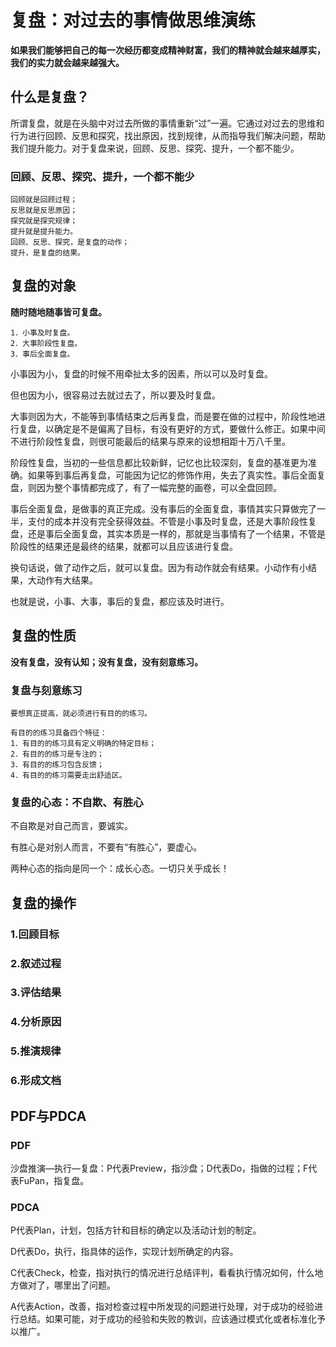 # 复盘：对过去的事情做思维演练

**如果我们能够把自己的每一次经历都变成精神财富，我们的精神就会越来越厚实，我们的实力就会越来越强大。**



## 什么是复盘？

所谓复盘，就是在头脑中对过去所做的事情重新“过”一遍。它通过对过去的思维和行为进行回顾、反思和探究，找出原因，找到规律，从而指导我们解决问题，帮助我们提升能力。对于复盘来说，回顾、反思、探究、提升，一个都不能少。



### 回顾、反思、探究、提升，一个都不能少

```
回顾就是回顾过程；
反思就是反思原因；
探究就是探究规律；
提升就是提升能力。
回顾、反思、探究，是复盘的动作；
提升，是复盘的结果。
```



## 复盘的对象

**随时随地随事皆可复盘。**

```
1．小事及时复盘。
2．大事阶段性复盘。
3．事后全面复盘。
```

小事因为小，复盘的时候不用牵扯太多的因素，所以可以及时复盘。

但也因为小，很容易过去就过去了，所以要及时复盘。

大事则因为大，不能等到事情结束之后再复盘，而是要在做的过程中，阶段性地进行复盘，以确定是不是偏离了目标，有没有更好的方式，要做什么修正。如果中间不进行阶段性复盘，则很可能最后的结果与原来的设想相距十万八千里。

阶段性复盘，当初的一些信息都比较新鲜，记忆也比较深刻，复盘的基准更为准确。如果等到事后再复盘，可能因为记忆的修饰作用，失去了真实性。事后全面复盘，则因为整个事情都完成了，有了一幅完整的画卷，可以全盘回顾。

事后全面复盘，是做事的真正完成。没有事后的全面复盘，事情其实只算做完了一半，支付的成本并没有完全获得效益。不管是小事及时复盘，还是大事阶段性复盘，还是事后全面复盘，其实本质是一样的，那就是当事情有了一个结果，不管是阶段性的结果还是最终的结果，就都可以且应该进行复盘。

换句话说，做了动作之后，就可以复盘。因为有动作就会有结果。小动作有小结果，大动作有大结果。

也就是说，小事、大事，事后的复盘，都应该及时进行。

## 复盘的性质

**没有复盘，没有认知；没有复盘，没有刻意练习。**

### 复盘与刻意练习

```
要想真正提高，就必须进行有目的的练习。

有目的的练习具备四个特征：
1．有目的的练习具有定义明确的特定目标；
2．有目的的练习是专注的；
3．有目的的练习包含反馈；
4．有目的的练习需要走出舒适区。
```



### 复盘的心态：不自欺、有胜心

不自欺是对自己而言，要诚实。

有胜心是对别人而言，不要有“有胜心”，要虚心。

两种心态的指向是同一个：成长心态。一切只关乎成长！

## 复盘的操作

### 1.回顾目标

### 2.叙述过程

### 3.评估结果

### 4.分析原因

### 5.推演规律

### 6.形成文档



## PDF与PDCA

### PDF

沙盘推演—执行—复盘：P代表Preview，指沙盘；D代表Do，指做的过程；F代表FuPan，指复盘。

### PDCA 

P代表Plan，计划，包括方针和目标的确定以及活动计划的制定。

D代表Do，执行，指具体的运作，实现计划所确定的内容。

C代表Check，检查，指对执行的情况进行总结评判，看看执行情况如何，什么地方做对了，哪里出了问题。

A代表Action，改善，指对检查过程中所发现的问题进行处理，对于成功的经验进行总结。如果可能，对于成功的经验和失败的教训，应该通过模式化或者标准化予以推广。